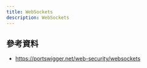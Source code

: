 ```yaml
---
title: WebSockets
description: WebSockets
---
```


## 參考資料

- https://portswigger.net/web-security/websockets
